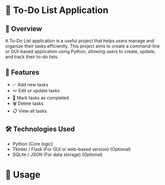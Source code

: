 # 📌 To-Do List Application
## 📖 Overview
A To-Do List application is a useful project that helps users manage and organize their tasks efficiently. This project aims to create a command-line or GUI-based application using Python, allowing users to create, update, and track their to-do lists.

## 🎯 Features
* ✅ Add new tasks
* ✏️ Edit or update tasks
* 📌 Mark tasks as completed
* 🗑️ Delete tasks
* 📋 View all tasks

## 🛠️ Technologies Used
* Python (Core logic)
* Tkinter / Flask (For GUI or web-based version) (Optional)
* SQLite / JSON (For data storage) (Optional)

# 📌 Usage
